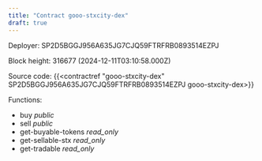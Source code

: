 ```yaml
---
title: "Contract gooo-stxcity-dex"
draft: true
---
```

Deployer: SP2D5BGGJ956A635JG7CJQ59FTRFRB0893514EZPJ


 



Block height: 316677 (2024-12-11T03:10:58.000Z)

Source code: {{<contractref "gooo-stxcity-dex" SP2D5BGGJ956A635JG7CJQ59FTRFRB0893514EZPJ gooo-stxcity-dex>}}

Functions:

* buy _public_
* sell _public_
* get-buyable-tokens _read_only_
* get-sellable-stx _read_only_
* get-tradable _read_only_
